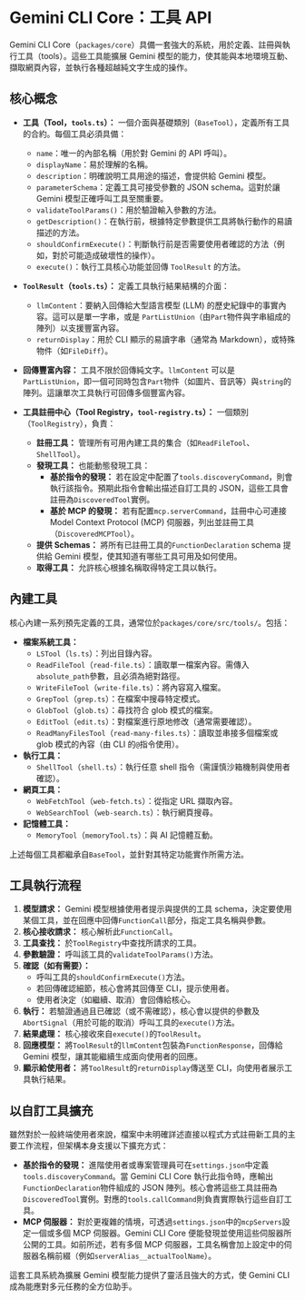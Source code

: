 # Gemini CLI Core：工具 API

Gemini CLI Core（`packages/core`）具備一套強大的系統，用於定義、註冊與執行工具（tools）。這些工具能擴展 Gemini 模型的能力，使其能與本地環境互動、擷取網頁內容，並執行各種超越純文字生成的操作。

## 核心概念

- **工具（Tool，`tools.ts`）：** 一個介面與基礎類別（`BaseTool`），定義所有工具的合約。每個工具必須具備：
  - `name`：唯一的內部名稱（用於對 Gemini 的 API 呼叫）。
  - `displayName`：易於理解的名稱。
  - `description`：明確說明工具用途的描述，會提供給 Gemini 模型。
  - `parameterSchema`：定義工具可接受參數的 JSON schema。這對於讓 Gemini 模型正確呼叫工具至關重要。
  - `validateToolParams()`：用於驗證輸入參數的方法。
  - `getDescription()`：在執行前，根據特定參數提供工具將執行動作的易讀描述的方法。
  - `shouldConfirmExecute()`：判斷執行前是否需要使用者確認的方法（例如，對於可能造成破壞性的操作）。
  - `execute()`：執行工具核心功能並回傳 `ToolResult` 的方法。

- **`ToolResult`（`tools.ts`）：** 定義工具執行結果結構的介面：
  - `llmContent`：要納入回傳給大型語言模型 (LLM) 的歷史紀錄中的事實內容。這可以是單一字串，或是 `PartListUnion`（由`Part`物件與字串組成的陣列）以支援豐富內容。
  - `returnDisplay`：用於 CLI 顯示的易讀字串（通常為 Markdown），或特殊物件（如`FileDiff`）。

- **回傳豐富內容：** 工具不限於回傳純文字。`llmContent` 可以是 `PartListUnion`，即一個可同時包含`Part`物件（如圖片、音訊等）與`string`的陣列。這讓單次工具執行可回傳多個豐富內容。

- **工具註冊中心（Tool Registry，`tool-registry.ts`）：** 一個類別（`ToolRegistry`），負責：
  - **註冊工具：** 管理所有可用內建工具的集合（如`ReadFileTool`、`ShellTool`）。
  - **發現工具：** 也能動態發現工具：
    - **基於指令的發現：** 若在設定中配置了`tools.discoveryCommand`，則會執行該指令。預期此指令會輸出描述自訂工具的 JSON，這些工具會註冊為`DiscoveredTool`實例。
    - **基於 MCP 的發現：** 若有配置`mcp.serverCommand`，註冊中心可連接 Model Context Protocol (MCP) 伺服器，列出並註冊工具（`DiscoveredMCPTool`）。
  - **提供 Schemas：** 將所有已註冊工具的`FunctionDeclaration` schema 提供給 Gemini 模型，使其知道有哪些工具可用及如何使用。
  - **取得工具：** 允許核心根據名稱取得特定工具以執行。

## 內建工具

核心內建一系列預先定義的工具，通常位於`packages/core/src/tools/`。包括：

- **檔案系統工具：**
  - `LSTool`（`ls.ts`）：列出目錄內容。
  - `ReadFileTool`（`read-file.ts`）：讀取單一檔案內容。需傳入`absolute_path`參數，且必須為絕對路徑。
  - `WriteFileTool`（`write-file.ts`）：將內容寫入檔案。
  - `GrepTool`（`grep.ts`）：在檔案中搜尋特定模式。
  - `GlobTool`（`glob.ts`）：尋找符合 glob 模式的檔案。
  - `EditTool`（`edit.ts`）：對檔案進行原地修改（通常需要確認）。
  - `ReadManyFilesTool`（`read-many-files.ts`）：讀取並串接多個檔案或 glob 模式的內容（由 CLI 的`@`指令使用）。
- **執行工具：**
  - `ShellTool`（`shell.ts`）：執行任意 shell 指令（需謹慎沙箱機制與使用者確認）。
- **網頁工具：**
  - `WebFetchTool`（`web-fetch.ts`）：從指定 URL 擷取內容。
  - `WebSearchTool`（`web-search.ts`）：執行網頁搜尋。
- **記憶體工具：**
  - `MemoryTool`（`memoryTool.ts`）：與 AI 記憶體互動。

上述每個工具都繼承自`BaseTool`，並針對其特定功能實作所需方法。

## 工具執行流程

1.  **模型請求：** Gemini 模型根據使用者提示與提供的工具 schema，決定要使用某個工具，並在回應中回傳`FunctionCall`部分，指定工具名稱與參數。
2.  **核心接收請求：** 核心解析此`FunctionCall`。
3.  **工具查找：** 於`ToolRegistry`中查找所請求的工具。
4.  **參數驗證：** 呼叫該工具的`validateToolParams()`方法。
5.  **確認（如有需要）：**
    - 呼叫工具的`shouldConfirmExecute()`方法。
    - 若回傳確認細節，核心會將其回傳至 CLI，提示使用者。
    - 使用者決定（如繼續、取消）會回傳給核心。
6.  **執行：** 若驗證通過且已確認（或不需確認），核心會以提供的參數及`AbortSignal`（用於可能的取消）呼叫工具的`execute()`方法。
7.  **結果處理：** 核心接收來自`execute()`的`ToolResult`。
8.  **回應模型：** 將`ToolResult`的`llmContent`包裝為`FunctionResponse`，回傳給 Gemini 模型，讓其能繼續生成面向使用者的回應。
9.  **顯示給使用者：** 將`ToolResult`的`returnDisplay`傳送至 CLI，向使用者展示工具執行結果。

## 以自訂工具擴充

雖然對於一般終端使用者來說，檔案中未明確詳述直接以程式方式註冊新工具的主要工作流程，但架構本身支援以下擴充方式：

- **基於指令的發現：** 進階使用者或專案管理員可在`settings.json`中定義`tools.discoveryCommand`。當 Gemini CLI Core 執行此指令時，應輸出`FunctionDeclaration`物件組成的 JSON 陣列。核心會將這些工具註冊為`DiscoveredTool`實例。對應的`tools.callCommand`則負責實際執行這些自訂工具。
- **MCP 伺服器：** 對於更複雜的情境，可透過`settings.json`中的`mcpServers`設定一個或多個 MCP 伺服器。Gemini CLI Core 便能發現並使用這些伺服器所公開的工具。如前所述，若有多個 MCP 伺服器，工具名稱會加上設定中的伺服器名稱前綴（例如`serverAlias__actualToolName`）。

這套工具系統為擴展 Gemini 模型能力提供了靈活且強大的方式，使 Gemini CLI 成為能應對多元任務的全方位助手。
